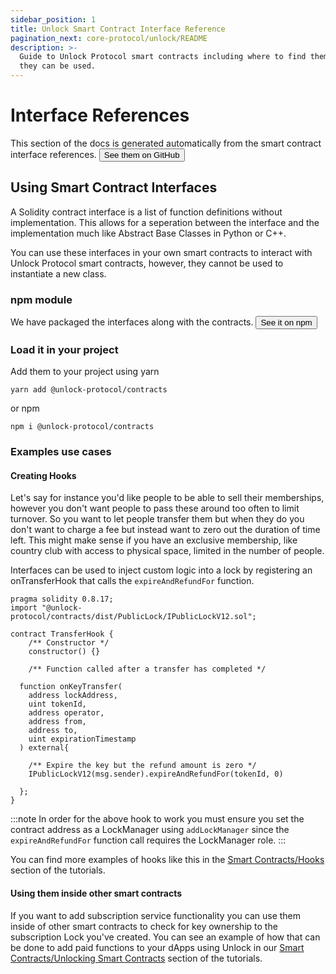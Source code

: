 ```yaml
---
sidebar_position: 1
title: Unlock Smart Contract Interface Reference
pagination_next: core-protocol/unlock/README
description: >-
  Guide to Unlock Protocol smart contracts including where to find them and how
  they can be used.
---
```


# Interface References

This section of the docs is generated automatically from the smart contract 
interface references. 
<a href="https://github.com/unlock-protocol/unlock/tree/master/smart-contracts/contracts/interfaces">
    <button class="button button-primary">See them on GitHub</button>
</a>

## Using Smart Contract Interfaces

A Solidity contract interface is a list of function definitions without 
implementation. This allows for a seperation between the interface and the 
implementation much like Abstract Base Classes in Python or C++. 

You can use these interfaces in your own smart contracts to interact with
Unlock Protocol smart contracts, however, they cannot be used to instantiate a
new class.

### npm module

We have packaged the interfaces along with the contracts. 
<a href="https://www.npmjs.com/package/@unlock-protocol/contracts">
    <button class="button button-primary">See it on npm</button>
</a>

### Load it in your project

Add them to your project using yarn
```shell
yarn add @unlock-protocol/contracts
```
or npm
```shell
npm i @unlock-protocol/contracts
```

### Examples use cases

#### Creating Hooks

Let's say for instance you'd like people to be able to sell their memberships,
however you don't want people to pass these around too often to limit turnover. 
So you want to let people transfer them but when they do you don't want to 
charge a fee but instead want to zero out the duration of time left. This might 
make sense if you have an exclusive membership, like country club with access to 
physical space, limited in the number of people. 

Interfaces can be used to inject custom logic into a lock by registering
an onTransferHook that calls the `expireAndRefundFor` function.

```solidity
pragma solidity 0.8.17;
import "@unlock-protocol/contracts/dist/PublicLock/IPublicLockV12.sol";

contract TransferHook {
    /** Constructor */
    constructor() {}

    /** Function called after a transfer has completed */

  function onKeyTransfer(
    address lockAddress,
    uint tokenId,
    address operator,
    address from,
    address to,
    uint expirationTimestamp
  ) external{
    
    /** Expire the key but the refund amount is zero */
    IPublicLockV12(msg.sender).expireAndRefundFor(tokenId, 0)
  
  };
}

```
:::note
In order for the above hook to work you must ensure you set the contract
address as a LockManager using `addLockManager` since the `expireAndRefundFor` 
function call requires the LockManager role.
:::

You can find more examples of hooks like this in the 
[Smart Contracts/Hooks](/tutorials/smart-contracts/hooks/)
section of the tutorials.

#### Using them inside other smart contracts

If you want to add subscription service functionality you can use them inside of
other smart contracts to check for key ownership to the subscription Lock you've
created. You can see an example of how that can be done to add paid functions
to your dApps using Unlock in our [Smart Contracts/Unlocking Smart Contracts](/tutorials/smart-contracts/using-unlock-in-other-contracts) 
section of the tutorials.

